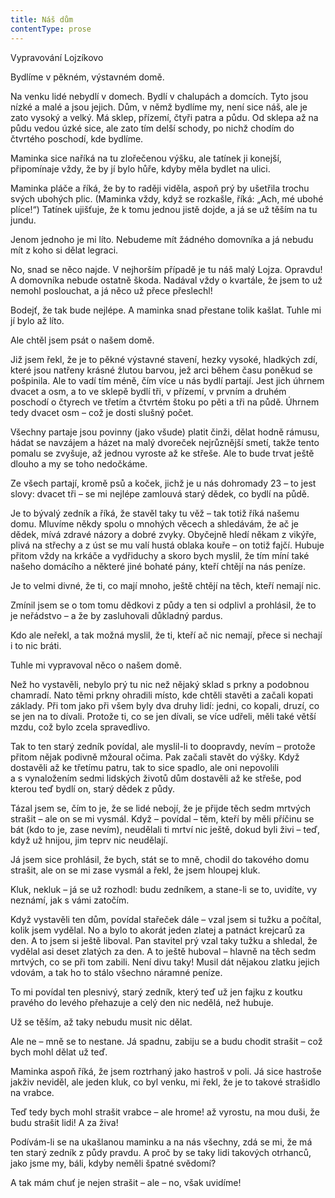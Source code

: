 ```yaml
---
title: Náš dům
contentType: prose
---
```


Vypravování Lojzíkovo

Bydlíme v pěkném, výstavném domě.

Na venku lidé nebydlí v domech. Bydlí v chalupách a domcích. Tyto jsou nízké a malé a jsou jejich. Dům, v němž bydlíme my, není sice náš, ale je zato vysoký a velký. Má sklep, přízemí, čtyři patra a půdu. Od sklepa až na půdu vedou úzké sice, ale zato tím delší schody, po nichž chodím do čtvrtého poschodí, kde bydlíme.

Maminka sice naříká na tu zlořečenou výšku, ale tatínek ji konejší, připomínaje vždy, že by jí bylo hůře, kdyby měla bydlet na ulici.

Maminka pláče a říká, že by to raději viděla, aspoň prý by ušetřila trochu svých ubohých plic. (Maminka vždy, když se rozkašle, říká: „Ach, mé ubohé plíce!“) Tatínek ujišťuje, že k tomu jednou jistě dojde, a já se už těším na tu jundu.

Jenom jednoho je mi líto. Nebudeme mít žádného domovníka a já nebudu mít z koho si dělat legraci.

No, snad se něco najde. V nejhorším případě je tu náš malý Lojza. Opravdu! A domovníka nebude ostatně škoda. Nadával vždy o kvartále, že jsem to už nemohl poslouchat, a já něco už přece přeslechl!

Bodejť, že tak bude nejlépe. A maminka snad přestane tolik kašlat. Tuhle mi jí bylo až líto.

Ale chtěl jsem psát o našem domě.

Již jsem řekl, že je to pěkné výstavné stavení, hezky vysoké, hladkých zdí, které jsou natřeny krásné žlutou barvou, jež arci během času poněkud se pošpinila. Ale to vadí tím méně, čím více u nás bydlí partají. Jest jich úhrnem dvacet a osm, a to ve sklepě bydlí tři, v přízemí, v prvním a druhém poschodí o čtyrech ve třetím a čtvrtém štoku po pěti a tři na půdě. Úhrnem tedy dvacet osm – což je dosti slušný počet.

Všechny partaje jsou povinny (jako všude) platit činži, dělat hodně rámusu, hádat se navzájem a házet na malý dvoreček nejrůznější smetí, takže tento pomalu se zvyšuje, až jednou vyroste až ke střeše. Ale to bude trvat ještě dlouho a my se toho nedočkáme.

Ze všech partají, kromě psů a koček, jichž je u nás dohromady 23 – to jest slovy: dvacet tři – se mi nejlépe zamlouvá starý dědek, co bydlí na půdě.

Je to bývalý zedník a říká, že stavěl taky tu věž – tak totiž říká našemu domu. Mluvíme někdy spolu o mnohých věcech a shledávám, že ač je dědek, mívá zdravé názory a dobré zvyky. Obyčejně hledí někam z vikýře, plivá na střechy a z úst se mu valí hustá oblaka kouře – on totiž fajčí. Hubuje přitom vždy na krkáče a vydřiduchy a skoro bych myslil, že tím míní také našeho domácího a některé jiné bohaté pány, kteří chtějí na nás peníze.

Je to velmi divné, že ti, co mají mnoho, ještě chtějí na těch, kteří nemají nic.

Zmínil jsem se o tom tomu dědkovi z půdy a ten si odplivl a prohlásil, že to je neřádstvo – a že by zasluhovali důkladný pardus.

Kdo ale neřekl, a tak možná myslil, že ti, kteří ač nic nemají, přece si nechají i to nic bráti.

Tuhle mi vypravoval něco o našem domě.

Než ho vystavěli, nebylo prý tu nic než nějaký sklad s prkny a podobnou chamradí. Nato těmi prkny ohradili místo, kde chtěli stavěti a začali kopati základy. Při tom jako při všem byly dva druhy lidí: jedni, co kopali, druzí, co se jen na to dívali. Protože ti, co se jen dívali, se více udřeli, měli také větší mzdu, což bylo zcela spravedlivo.

Tak to ten starý zedník povídal, ale myslil-li to doopravdy, nevím – protože přitom nějak podivně mžoural očima. Pak začali stavět do výšky. Když dostavěli až ke třetímu patru, tak to sice spadlo, ale oni nepovolili a s vynaložením sedmi lidských životů dům dostavěli až ke střeše, pod kterou teď bydlí on, starý dědek z půdy.

Tázal jsem se, čím to je, že se lidé nebojí, že je přijde těch sedm mrtvých strašit – ale on se mi vysmál. Když – povídal – těm, kteří by měli příčinu se bát (kdo to je, zase nevím), neudělali ti mrtví nic ještě, dokud byli živi – teď, když už hnijou, jim teprv nic neudělají.

Já jsem sice prohlásil, že bych, stát se to mně, chodil do takového domu strašit, ale on se mi zase vysmál a řekl, že jsem hloupej kluk.

Kluk, nekluk – já se už rozhodl: budu zedníkem, a stane-li se to, uvidíte, vy neznámí, jak s vámi zatočím.

Když vystavěli ten dům, povídal stařeček dále – vzal jsem si tužku a počítal, kolik jsem vydělal. No a bylo to akorát jeden zlatej a patnáct krejcarů za den. A to jsem si ještě liboval. Pan stavitel prý vzal taky tužku a shledal, že vydělal asi deset zlatých za den. A to ještě huboval – hlavně na těch sedm mrtvých, co se při tom zabili. Není divu taky! Musil dát nějakou zlatku jejich vdovám, a tak ho to stálo všechno náramné peníze.

To mi povídal ten plesnivý, starý zedník, který teď už jen fajku z koutku pravého do levého přehazuje a celý den nic nedělá, než hubuje.

Už se těším, až taky nebudu musit nic dělat.

Ale ne – mně se to nestane. Já spadnu, zabiju se a budu chodit strašit – což bych mohl dělat už teď.

Maminka aspoň říká, že jsem roztrhaný jako hastroš v poli. Já sice hastroše jakživ neviděl, ale jeden kluk, co byl venku, mi řekl, že je to takové strašidlo na vrabce.

Teď tedy bych mohl strašit vrabce – ale hrome! až vyrostu, na mou duši, že budu strašit lidi! A za živa!

Podívám-li se na ukašlanou maminku a na nás všechny, zdá se mi, že má ten starý zedník z půdy pravdu. A proč by se taky lidi takových otrhanců, jako jsme my, báli, kdyby neměli špatné svědomí?

A tak mám chuť je nejen strašit – ale – no, však uvidíme!
